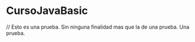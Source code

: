 # CursoJavaBasic
// Esto es una prueba. Sin ninguna finalidad mas que la de una prueba.
Una prueba.
